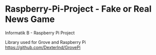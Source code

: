 # Raspberry-Pi-Project - Fake or Real News Game
Informatik B - Raspberry Pi Project

Library used for Grove and Raspberry Pi
https://github.com/DexterInd/GrovePi 
